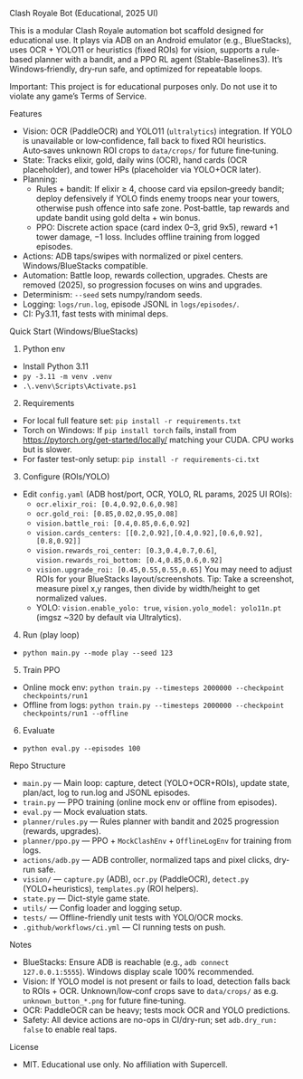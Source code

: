 Clash Royale Bot (Educational, 2025 UI)

This is a modular Clash Royale automation bot scaffold designed for educational use. It plays via ADB on an Android emulator (e.g., BlueStacks), uses OCR + YOLO11 or heuristics (fixed ROIs) for vision, supports a rule-based planner with a bandit, and a PPO RL agent (Stable-Baselines3). It’s Windows‑friendly, dry‑run safe, and optimized for repeatable loops.

Important: This project is for educational purposes only. Do not use it to violate any game’s Terms of Service.

Features
- Vision: OCR (PaddleOCR) and YOLO11 (`ultralytics`) integration. If YOLO is unavailable or low‑confidence, fall back to fixed ROI heuristics. Auto‑saves unknown ROI crops to `data/crops/` for future fine‑tuning.
- State: Tracks elixir, gold, daily wins (OCR), hand cards (OCR placeholder), and tower HPs (placeholder via YOLO+OCR later).
- Planning:
  - Rules + bandit: If elixir ≥ 4, choose card via epsilon‑greedy bandit; deploy defensively if YOLO finds enemy troops near your towers, otherwise push offence into safe zone. Post‑battle, tap rewards and update bandit using gold delta + win bonus.
  - PPO: Discrete action space (card index 0–3, grid 9x5), reward +1 tower damage, −1 loss. Includes offline training from logged episodes.
- Actions: ADB taps/swipes with normalized or pixel centers. Windows/BlueStacks compatible.
- Automation: Battle loop, rewards collection, upgrades. Chests are removed (2025), so progression focuses on wins and upgrades.
- Determinism: `--seed` sets numpy/random seeds.
- Logging: `logs/run.log`, episode JSONL in `logs/episodes/`.
- CI: Py3.11, fast tests with minimal deps.

Quick Start (Windows/BlueStacks)
1) Python env
- Install Python 3.11
- `py -3.11 -m venv .venv`
- `.\.venv\Scripts\Activate.ps1`

2) Requirements
- For local full feature set: `pip install -r requirements.txt`
- Torch on Windows: If `pip install torch` fails, install from https://pytorch.org/get-started/locally/ matching your CUDA. CPU works but is slower.
- For faster test-only setup: `pip install -r requirements-ci.txt`

3) Configure (ROIs/YOLO)
- Edit `config.yaml` (ADB host/port, OCR, YOLO, RL params, 2025 UI ROIs):
  - `ocr.elixir_roi: [0.4,0.92,0.6,0.98]`
  - `ocr.gold_roi: [0.85,0.02,0.95,0.08]`
  - `vision.battle_roi: [0.4,0.85,0.6,0.92]`
  - `vision.cards_centers: [[0.2,0.92],[0.4,0.92],[0.6,0.92],[0.8,0.92]]`
  - `vision.rewards_roi_center: [0.3,0.4,0.7,0.6]`, `vision.rewards_roi_bottom: [0.4,0.85,0.6,0.92]`
  - `vision.upgrade_roi: [0.45,0.55,0.55,0.65]`
  You may need to adjust ROIs for your BlueStacks layout/screenshots. Tip: Take a screenshot, measure pixel x,y ranges, then divide by width/height to get normalized values.
  - YOLO: `vision.enable_yolo: true`, `vision.yolo_model: yolo11n.pt` (imgsz ~320 by default via Ultralytics).

4) Run (play loop)
- `python main.py --mode play --seed 123`

5) Train PPO
- Online mock env: `python train.py --timesteps 2000000 --checkpoint checkpoints/run1`
- Offline from logs: `python train.py --timesteps 2000000 --checkpoint checkpoints/run1 --offline`

6) Evaluate
- `python eval.py --episodes 100`

Repo Structure
- `main.py` — Main loop: capture, detect (YOLO+OCR+ROIs), update state, plan/act, log to run.log and JSONL episodes.
- `train.py` — PPO training (online mock env or offline from episodes).
- `eval.py` — Mock evaluation stats.
- `planner/rules.py` — Rules planner with bandit and 2025 progression (rewards, upgrades).
- `planner/ppo.py` — PPO + `MockClashEnv` + `OfflineLogEnv` for training from logs.
- `actions/adb.py` — ADB controller, normalized taps and pixel clicks, dry-run safe.
- `vision/` — `capture.py` (ADB), `ocr.py` (PaddleOCR), `detect.py` (YOLO+heuristics), `templates.py` (ROI helpers).
- `state.py` — Dict-style game state.
- `utils/` — Config loader and logging setup.
- `tests/` — Offline-friendly unit tests with YOLO/OCR mocks.
- `.github/workflows/ci.yml` — CI running tests on push.

Notes
- BlueStacks: Ensure ADB is reachable (e.g., `adb connect 127.0.0.1:5555`). Windows display scale 100% recommended.
- Vision: If YOLO model is not present or fails to load, detection falls back to ROIs + OCR. Unknown/low‑conf crops save to `data/crops/` as e.g. `unknown_button_*.png` for future fine‑tuning.
- OCR: PaddleOCR can be heavy; tests mock OCR and YOLO predictions.
- Safety: All device actions are no-ops in CI/dry-run; set `adb.dry_run: false` to enable real taps.

License
- MIT. Educational use only. No affiliation with Supercell.
